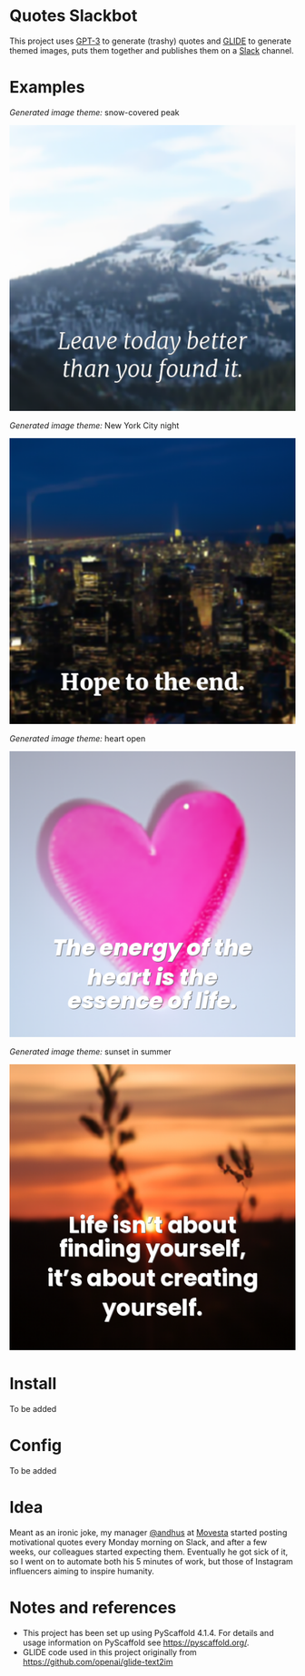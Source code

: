 

Quotes Slackbot
===============


This project uses [GPT-3](https://openai.com/blog/gpt-3-apps/) to generate (trashy) 
quotes and [GLIDE](https://github.com/openai/glide-text2im) to generate themed images, puts
them together and publishes them on a [Slack](https://www.slack.com) channel.



# Examples

*Generated image theme:* snow-covered peak

![Quote: Leave today better than you found it.](examples/example-output-1.png)


*Generated image theme:* New York City night

![Quote: Hope to the end.](examples/example-output-2.png)


*Generated image theme:* heart open

![Quote: The energy of the heart is the essence of life.](examples/example-output-4.png)


*Generated image theme:* sunset in summer

![Quote: Life isn't about finding yourself, it's about creating yourself.](examples/example-output-3.png)





# Install

To be added

# Config

To be added


# Idea

Meant as an ironic joke, my manager [@andhus](https://www.github.com/andhus) at [Movesta](https://www.movesta.se) 
started posting motivational quotes every Monday morning on Slack, and after a few weeks, our colleagues started expecting
them. Eventually he got sick of it, so I went on to automate both his 5 minutes of work,
but those of Instagram influencers aiming to inspire humanity. 


# Notes and references


- This project has been set up using PyScaffold 4.1.4. For details and usage 
information on PyScaffold see https://pyscaffold.org/.
- GLIDE code used in this project originally from https://github.com/openai/glide-text2im
